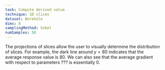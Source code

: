 ```yaml
---
task: Compute derived value
technique: 1D slices
dataset: Borehole
dims: 8
samplingMethod: Sobol
numSamples: 50
---
```


The projections of slices allow the user to visually determine the 
distribution of slices. For example, the dark line around $y=80$ indicates
that the average response value is $80$. We can also see that the average
gradient with respect to parameters ??? is essentially $0$.

